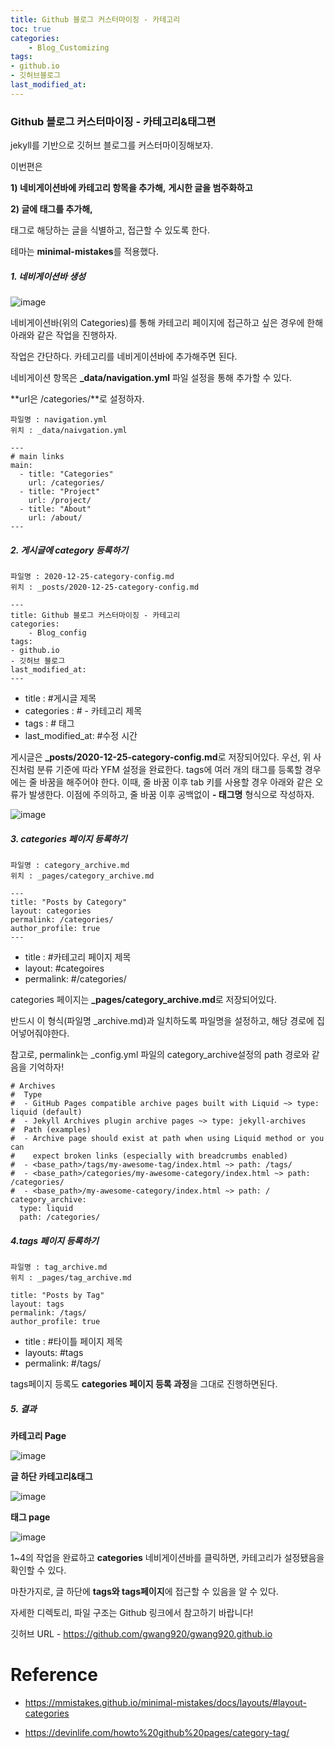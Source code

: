```yaml
---
title: Github 블로그 커스터마이징 - 카테고리
toc: true
categories:	
    - Blog_Customizing
tags:
- github.io
- 깃허브블로그
last_modified_at: 
---
```




### Github 블로그 커스터마이징 - 카테고리&태그편

jekyll를 기반으로 깃허브 블로그를 커스터마이징해보자. 

이번편은 

**1) 네비게이션바에 카테고리 항목을 추가해,** 
**게시한 글을 범주화하고**

**2) 글에 태그를 추가해,** 

태그로 해당하는 글을 식별하고, 접근할 수 있도록 한다. 

테마는 **minimal-mistakes**를 적용했다. 



##### 1. 네비게이션바 생성

![image](https://user-images.githubusercontent.com/49560745/103127642-e3dfb780-46d5-11eb-86b3-5c7e2d2057af.png)

네비게이션바(위의 Categories)를 통해 카테고리 페이지에 접근하고 싶은 경우에 한해 아래와 같은 작업을 진행하자.

작업은 간단하다. 카테고리를 네비게이션바에 추가해주면 된다. 

네비게이션 항목은 **_data/navigation.yml** 파일 설정을 통해 추가할 수 있다.

**url은 /categories/**로 설정하자.

```
파일명 : navigation.yml
위치 : _data/naivgation.yml
```

```
---
# main links
main:
  - title: "Categories"
    url: /categories/
  - title: "Project"
    url: /project/
  - title: "About"
    url: /about/
---
```



##### 2. 게시글에 category 등록하기

```
파일명 : 2020-12-25-category-config.md
위치 : _posts/2020-12-25-category-config.md
```

```
---
title: Github 블로그 커스터마이징 - 카테고리
categories:	
    - Blog_config
tags:
- github.io 
- 깃허브 블로그
last_modified_at:
---
```



- title : #게시글 제목
- categories : # - 카테고리 제목
- tags : # 태그
- last_modified_at: #수정 시간

게시글은 **_posts/2020-12-25-category-config.md**로 저장되어있다. 우선, 위 사진처럼 분류 기준에 따라 YFM 설정을 완료한다.  tags에 여러 개의 태그를 등록할 경우에는 줄 바꿈을 해주어야 한다. 이때, 줄 바꿈 이후 tab 키를 사용할 경우 아래와 같은 오류가 발생한다. 이점에 주의하고, 줄 바꿈 이후 공백없이 **- 태그명** 형식으로 작성하자.



![image](https://user-images.githubusercontent.com/49560745/103145330-e694e800-477b-11eb-9533-55d88546ed98.png)



##### 3. categories 페이지 등록하기

```
파일명 : category_archive.md
위치 : _pages/category_archive.md
```

```
---
title: "Posts by Category"
layout: categories
permalink: /categories/
author_profile: true
---
```

- title : #카테고리 페이지 제목
- layout:  #categoires
- permalink: #/categories/

categories 페이지는 **_pages/category_archive.md**로 저장되어있다. 

반드시 이 형식(파일명 _archive.md)과 일치하도록 파일명을 설정하고, 해당 경로에 집어넣어줘야한다.  

참고로, permalink는 _config.yml 파일의 category_archive설정의 path 경로와 같음을 기억하자!



```
# Archives
#  Type
#  - GitHub Pages compatible archive pages built with Liquid ~> type: liquid (default)
#  - Jekyll Archives plugin archive pages ~> type: jekyll-archives
#  Path (examples)
#  - Archive page should exist at path when using Liquid method or you can
#    expect broken links (especially with breadcrumbs enabled)
#  - <base_path>/tags/my-awesome-tag/index.html ~> path: /tags/
#  - <base_path>/categories/my-awesome-category/index.html ~> path: /categories/
#  - <base_path>/my-awesome-category/index.html ~> path: /
category_archive:
  type: liquid
  path: /categories/

```

##### 4.tags 페이지 등록하기

```
파일명 : tag_archive.md
위치 : _pages/tag_archive.md
```

````
title: "Posts by Tag"
layout: tags
permalink: /tags/
author_profile: true
````

- title : #타이틀 페이지 제목
- layouts: #tags
- permalink: #/tags/

tags페이지 등록도 **categories 페이지 등록 과정**을 그대로 진행하면된다.

##### 5.  결과  

  

 **카테고리 Page**

![image](https://user-images.githubusercontent.com/49560745/103131791-83587680-46e5-11eb-90d4-12145a38303f.png)

**글 하단 카테고리&태그**

![image](https://user-images.githubusercontent.com/49560745/103145413-71c2ad80-477d-11eb-8d1c-b04db0b9dc31.png)

**태그 page**

![image](https://user-images.githubusercontent.com/49560745/103145426-97e84d80-477d-11eb-880b-60543651c382.png)



1~4의 작업을 완료하고 **categories** 네비게이션바를 클릭하면, 카테고리가 설정됐음을 확인할 수 있다.

마찬가지로, 글 하단에 **tags와 tags페이지**에 접근할 수 있음을 알 수 있다.

자세한 디렉토리, 파일 구조는 Github 링크에서 참고하기 바랍니다!

깃허브 URL - https://github.com/gwang920/gwang920.github.io



# Reference

- https://mmistakes.github.io/minimal-mistakes/docs/layouts/#layout-categories

- https://devinlife.com/howto%20github%20pages/category-tag/



